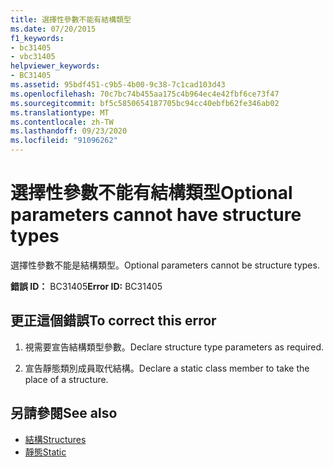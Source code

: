 ```yaml
---
title: 選擇性參數不能有結構類型
ms.date: 07/20/2015
f1_keywords:
- bc31405
- vbc31405
helpviewer_keywords:
- BC31405
ms.assetid: 95bdf451-c9b5-4b00-9c38-7c1cad103d43
ms.openlocfilehash: 70c7bc74b455aa175c4b964ec4e42fbf6ce73f47
ms.sourcegitcommit: bf5c5850654187705bc94cc40ebfb62fe346ab02
ms.translationtype: MT
ms.contentlocale: zh-TW
ms.lasthandoff: 09/23/2020
ms.locfileid: "91096262"
---
```

# <a name="optional-parameters-cannot-have-structure-types"></a><span data-ttu-id="e1aee-102">選擇性參數不能有結構類型</span><span class="sxs-lookup"><span data-stu-id="e1aee-102">Optional parameters cannot have structure types</span></span>

<span data-ttu-id="e1aee-103">選擇性參數不能是結構類型。</span><span class="sxs-lookup"><span data-stu-id="e1aee-103">Optional parameters cannot be structure types.</span></span>  
  
 <span data-ttu-id="e1aee-104">**錯誤 ID：** BC31405</span><span class="sxs-lookup"><span data-stu-id="e1aee-104">**Error ID:** BC31405</span></span>  
  
## <a name="to-correct-this-error"></a><span data-ttu-id="e1aee-105">更正這個錯誤</span><span class="sxs-lookup"><span data-stu-id="e1aee-105">To correct this error</span></span>  
  
1. <span data-ttu-id="e1aee-106">視需要宣告結構類型參數。</span><span class="sxs-lookup"><span data-stu-id="e1aee-106">Declare structure type parameters as required.</span></span>  
  
2. <span data-ttu-id="e1aee-107">宣告靜態類別成員取代結構。</span><span class="sxs-lookup"><span data-stu-id="e1aee-107">Declare a static class member to take the place of a structure.</span></span>  
  
## <a name="see-also"></a><span data-ttu-id="e1aee-108">另請參閱</span><span class="sxs-lookup"><span data-stu-id="e1aee-108">See also</span></span>

- [<span data-ttu-id="e1aee-109">結構</span><span class="sxs-lookup"><span data-stu-id="e1aee-109">Structures</span></span>](../programming-guide/language-features/data-types/structures.md)
- [<span data-ttu-id="e1aee-110">靜態</span><span class="sxs-lookup"><span data-stu-id="e1aee-110">Static</span></span>](../language-reference/modifiers/static.md)
